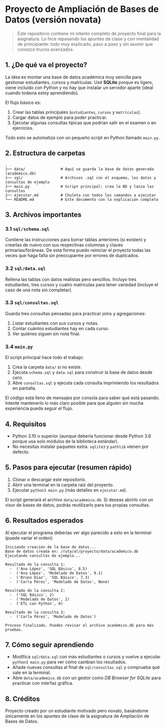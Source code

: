 # Proyecto de Ampliación de Bases de Datos (versión novata)

> Este repositorio contiene mi intento completo de proyecto final para la asignatura. Lo hice
> repasando los apuntes de clase y con mentalidad de principiante: todo muy explicado, paso a paso
> y sin asumir que conozco trucos avanzados.

## 1. ¿De qué va el proyecto?

La idea es montar una base de datos académica muy sencilla para gestionar estudiantes, cursos y
matrículas. Usé **SQLite** porque es ligero, viene incluido con Python y no hay que instalar un
servidor aparte (ideal cuando todavía estoy aprendiendo).

El flujo básico es:

1. Crear las tablas principales (`estudiantes`, `cursos` y `matriculas`).
2. Cargar datos de ejemplo para poder practicar.
3. Ejecutar algunas consultas típicas que podrían salir en el examen o en ejercicios.

Todo esto se automatiza con un pequeño script en Python llamado `main.py`.

## 2. Estructura de carpetas

```
.
├── data/                # Aquí se guarda la base de datos generada (academico.db)
├── sql/                 # Archivos .sql con el esquema, los datos y consultas de ejemplo
├── main.py              # Script principal: crea la BD y lanza las consultas
├── ejecutar.md          # Chuleta con todos los comandos a ejecutar
└── README.md            # Este documento con la explicación completa
```

## 3. Archivos importantes

### 3.1 `sql/schema.sql`
Contiene las instrucciones para borrar tablas anteriores (si existen) y crearlas de nuevo con sus
respectivas columnas y claves primarias/foráneas. De esta forma puedo reiniciar el proyecto todas
las veces que haga falta sin preocuparme por errores de duplicados.

### 3.2 `sql/data.sql`
Rellena las tablas con datos realistas pero sencillos. Incluyo tres estudiantes, tres cursos y
cuatro matrículas para tener variedad (incluye el caso de una nota sin completar).

### 3.3 `sql/consultas.sql`
Guarda tres consultas pensadas para practicar joins y agregaciones:

1. Listar estudiantes con sus cursos y notas.
2. Contar cuántos estudiantes hay en cada curso.
3. Ver quiénes siguen sin nota final.

### 3.4 `main.py`
El script principal hace todo el trabajo:

1. Crea la carpeta `data/` si no existe.
2. Ejecuta `schema.sql` y `data.sql` para construir la base de datos desde cero.
3. Abre `consultas.sql` y ejecuta cada consulta imprimiendo los resultados en pantalla.

El código está lleno de mensajes por consola para saber qué está pasando. Intenté mantenerlo lo más
claro posible para que alguien sin mucha experiencia pueda seguir el flujo.

## 4. Requisitos

- Python 3.10 o superior (aunque debería funcionar desde Python 3.8 porque usa solo módulos de la
  biblioteca estándar).
- No necesitas instalar paquetes extra. `sqlite3` y `pathlib` vienen por defecto.

## 5. Pasos para ejecutar (resumen rápido)

1. Clonar o descargar este repositorio.
2. Abrir una terminal en la carpeta raíz del proyecto.
3. Ejecutar `python3 main.py` (más detalles en `ejecutar.md`).

El script generará el archivo `data/academico.db`. Si deseas abrirlo con un visor de bases de datos,
podrás reutilizarlo para tus propias consultas.

## 6. Resultados esperados

Al ejecutar el programa deberías ver algo parecido a esto en la terminal (puede variar el orden):

```
Iniciando creación de la base de datos...
Base de datos creada en: /ruta/al/proyecto/data/academico.db
Ejecutando consultas de ejemplo...

Resultado de la consulta 1:
  -  ('Ana López', 'SQL Básico', 8.5)
  -  ('Ana López', 'Modelado de Datos', 9.1)
  -  ('Bruno Díaz', 'SQL Básico', 7.3)
  -  ('Carla Pérez', 'Modelado de Datos', None)

Resultado de la consulta 2:
  -  ('SQL Básico', 2)
  -  ('Modelado de Datos', 2)
  -  ('ETL con Python', 0)

Resultado de la consulta 3:
  -  ('Carla Pérez', 'Modelado de Datos')

Proceso finalizado. Puedes revisar el archivo academico.db para más pruebas.
```

## 7. Cómo seguir aprendiendo

- Modifica `sql/data.sql` con más estudiantes o cursos y vuelve a ejecutar `python3 main.py` para
  ver cómo cambian los resultados.
- Añade nuevas consultas al final de `sql/consultas.sql` y comprueba qué sale en la terminal.
- Abre `data/academico.db` con un gestor como *DB Browser for SQLite* para practicar con interfaz
  gráfica.

## 8. Créditos

Proyecto creado por un estudiante motivado pero novato, basándome únicamente en los apuntes de
clase de la asignatura de Ampliación de Bases de Datos.
